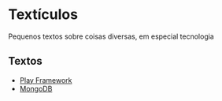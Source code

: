 # Textículos
Pequenos textos sobre coisas diversas, em especial tecnologia

## Textos
* [Play Framework](play-framework)
* [MongoDB](mongodb)
